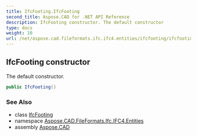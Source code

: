 ```yaml
---
title: IfcFooting.IfcFooting
second_title: Aspose.CAD for .NET API Reference
description: IfcFooting constructor. The default constructor
type: docs
weight: 10
url: /net/aspose.cad.fileformats.ifc.ifc4.entities/ifcfooting/ifcfooting/
---
```

## IfcFooting constructor

The default constructor.

```csharp
public IfcFooting()
```

### See Also

* class [IfcFooting](../)
* namespace [Aspose.CAD.FileFormats.Ifc.IFC4.Entities](../../ifcfooting/)
* assembly [Aspose.CAD](../../../)


